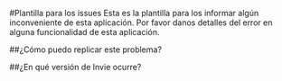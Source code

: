 #Plantilla para los issues
Esta es la plantilla para los informar algún inconveniente de esta aplicación.
Por favor danos detalles del error en alguna funcionalidad de esta aplicación.

##¿Cómo puedo replicar este problema?

##¿En qué versión de Invie ocurre?
